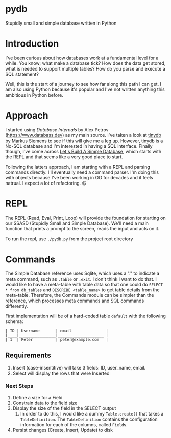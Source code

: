 # pydb
Stupidly small and simple database written in Python

#  Introduction
I've been curious about how databases work at a fundamental level for a while. You know; what make a database tick? How does the data get stored, what is needed to support multiple tables? How do you parse and execute a SQL statement? 

Well, this is the start of a journey to see how far along this path I can get. I am also using Python because it's popular and I've not written anything this ambitious in Python before.

# Approach

I started using *Database Internals* by Alex Petrov (https://www.databass.dev) as my main source.  I've taken a look at [tinydb](https://github.com/msiemens/tinydb/tree/master) by Markus Siemens to see if this will give me a leg up.  However, tinydb is a No-SQL database and I'm interested in having a SQL interface. Finally though, I've come across [Let's Build A Simple Database](https://cstack.github.io/db_tutorial/parts/part1.html), which starts with the REPL and that seems like a very good place to start.

Following the latters approach, I am starting with a REPL and parsing commands directly. I'll eventually need a command parser. I'm doing this with objects because I've been working in OO for decades and it feels natrual. I expect a lot of refactoring. 😃 

# REPL

The REPL (Read, Eval, Print, Loop) will provide the foundation for starting on our SSASD (Stupidly Small and Simple Database). We'll need a main function that prints a prompt to the screen, reads the input and acts on it. 

To run the repl, use `./pydb.py` from the project root directory

# Commands

The Simple Database reference uses Sqlite, which uses a "." to indicate a meta command, such as `.table` or `.exit`. I don't think I want to do that. I would like to have a meta-table with table data so that one could do `SELECT * from db_tables` and `DESCRIBE <table_name>` to get table details from the meta-table. Therefore, the Commands module can be simpler than the reference, which processes meta commands and SQL commands differently. 

First implementation will be of a hard-coded table `default` with the following schema:

    | ID | Username       | email               |
    |____|________________|____________________ |
    | 1  | Peter          | peter@example.com   |

## Requirements
1. Insert (case-insentitive) will take 3 fields: ID, user\_name, email. 
1. Select will display the rows that were Inserted

### Next Steps
1. Define a size for a Field
1. Constrain data to the field size
1. Display the size of the field in the SELECT output
	1. In order to do this, I would like a dummy `Table.create()` that takes a `TableDefinition`. The `TableDefinition` contains the configuration information for each of the columns, called `Field`s. 
1. Persist changes (Create, Insert, Update) to disk

